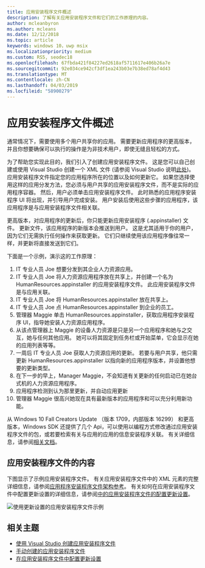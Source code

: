 ```yaml
---
title: 应用安装程序文件概述
description: 了解有关应用安装程序文件和它们的工作原理的内容。
author: mcleanbyron
ms.author: mcleans
ms.date: 12/12/2018
ms.topic: article
keywords: windows 10，uwp msix
ms.localizationpriority: medium
ms.custom: RS5, seodec18
ms.openlocfilehash: 67fbda421f84227ed2618af5711617e406b26a7e
ms.sourcegitcommit: 92e034ce942cf3df1ea243b03e7b38ed78af4d43
ms.translationtype: MT
ms.contentlocale: zh-CN
ms.lasthandoff: 04/03/2019
ms.locfileid: "58900279"
---
```

# <a name="app-installer-file-overview"></a>应用安装程序文件概述

通常情况下，需要使用多个用户共享你的应用。 需要更新应用程序的更高版本，并且你想要确保可以执行的操作是为非技术用户，即使无缝且轻松的方式。

为了帮助您实现此目的，我们引入了创建应用安装程序文件。 这是您可以自己创建或使用 Visual Studio 创建一个 XML 文件 (请参阅 Visual Studio 说明[此处](create-appinstallerfile-vs.md))。 应用安装程序文件指定您的应用程序所在的位置以及如何更新它。 如果您选择使用这样的应用分发方法，您必须与用户共享的应用安装程序文件，而不是实际的应用程序容器。 然后，用户必须单击应用安装程序文件。 此时熟悉的应用程序安装程序 UI 将出现，并引导用户完成安装。  用户安装后使用这些步骤的应用程序，该应用程序是与应用安装程序文件相关联。  

更高版本，对应用程序的更新后，你只能更新应用安装程序 (.appinstaller) 文件。 更新文件，该应用程序的新版本会推送到用户。 这是尤其适用于你的用户，因为它们无需执行任何操作来获取更新。 它们只继续使用该应用程序像往常一样，并更新将直接发送到它们。

下面是一个示例，演示这的工作原理：

1. IT 专业人员 Joe 想要分发到其企业人力资源应用。
2. IT 专业人员 Joe 将人力资源应用程序放在共享上，并创建一个名为 HumanResources.appinstaller 的应用安装程序文件。 此应用安装程序文件是与应用关联。
3. IT 专业人员 Joe 将 HumanResources.appinstaller 放在共享上。
4. IT 专业人员 Joe 点 HumanResources.appinstaller 到企业的员工。
5. 管理器 Maggie 单击 HumanResources.appinstaller，获取应用程序安装程序 UI，指导她安装人力资源应用程序。
6. 从该点管理器上 Maggie 的设备人力资源是只是另一个应用程序和她与之交互，她与任何其他应用。 她可以将其固定到任务栏或开始菜单，它会显示在她的应用列表等等。
7. 一周后 IT 专业人员 Joe 获取人力资源应用的更新。 若要与用户共享，他只需更新 HumanResources.appinstaller 以指向新的应用程序版本，并设置他想要的更新类型。
8. 在下一步的早上，Manager Maggie，不会知道有关更新的任何启动已在她台式机的人力资源应用程序。
9. 应用程序检测到认为那里更新，并自动应用更新
10. 管理器 Maggie 很高兴她现在具有最新版本的应用程序和可以充分利用新功能。

从 Windows 10 Fall Creators Update （版本 1709，内部版本 16299） 和更高版本，Windows SDK 还提供了几个 Api，可以使用以编程方式修改通过应用安装程序文件的包，或若要检索有关与应用的应用的信息安装程序关联。 有关详细信息，请参阅[相关文档](app-installer-documentation.md)。

## <a name="contents-of-the-app-installer-file"></a>应用安装程序文件的内容

下图显示了示例应用安装程序文件。 有关应用安装程序文件中的 XML 元素的完整详细信息，请参阅[应用程序安装程序文件架构参考](https://docs.microsoft.com/uwp/schemas/appinstallerschema/schema-root)。 有关如何在应用安装程序文件中配置更新设置的详细信息，请参阅[中的应用安装程序文件的配置更新设置](update-settings.md)。

![使用更新设置的应用安装程序文件示例](images/App-Installer-File-Update.png)

## <a name="related-topics"></a>相关主题

* [使用 Visual Studio 创建应用安装程序文件](create-appinstallerfile-vs.md)
* [手动创建的应用安装程序文件](how-to-create-appinstaller-file.md)
* [在应用安装程序文件中配置更新设置](update-settings.md)
